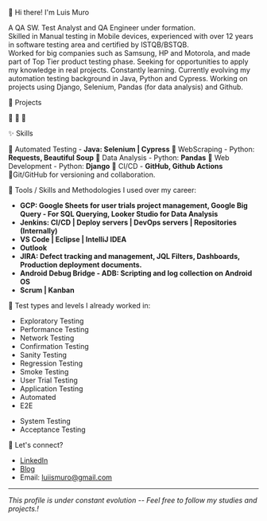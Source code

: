 👋 Hi there! I'm Luis Muro

A QA SW. Test Analyst and QA Engineer under formation.  
Skilled in Manual testing in Mobile devices, experienced with over 12 years in software testing area and certified by ISTQB/BSTQB.  
Worked for big companies such as Samsung, HP and Motorola, and made part of Top Tier product testing phase.
Seeking for opportunities to apply my knowledge in real projects. 
Constantly learning. Currently evolving my automation testing background in Java, Python and Cypress. Working on projects using Django, Selenium, Pandas (for data analysis) and Github.

🚀 Projects

🔹 
🔹 
🔹 

✨ Skills

🔹 Automated Testing - **Java: Selenium | Cypress**
🔹 WebScraping - Python: **Requests, Beautiful Soup**
🔹 Data Analysis - Python: **Pandas**
🔹 Web Development - Python: **Django**
🔹 CI/CD - **GitHub, Github Actions**
🔹Git/GitHub for versioning and collaboration.

🔧 Tools / Skills and Methodologies I used over my career:
  - **GCP: Google Sheets for user trials project management, Google Big Query - For SQL Querying, Looker Studio for Data Analysis**
  - **Jenkins: CI/CD | Deploy servers | DevOps servers | Repositories (Internally)**
  - **VS Code | Eclipse | IntelliJ IDEA**
  - **Outlook**
  - **JIRA: Defect tracking and management, JQL Filters, Dashboards, Production deployment documents.**
  - **Android Debug Bridge - ADB: Scripting and log collection on Android OS**
  - **Scrum | Kanban**

🧪 Test types and levels I already worked in:
  - Exploratory Testing
  - Performance Testing
  - Network Testing
  - Confirmation Testing
  - Sanity Testing
  - Regression Testing
  - Smoke Testing
  - User Trial Testing
  - Application Testing
  - Automated
  - E2E
  * System Testing
  * Acceptance Testing 

💬 Let's connect?
- [LinkedIn](https://www.linkedin.com/in/luiismuro/)
- [Blog](https://nextgenqahub.wixsite.com/nxtgen-qa/en)
- Email: luiismuro@gmail.com

---

*This profile is under constant evolution -- Feel free to follow my studies and projects.!*

